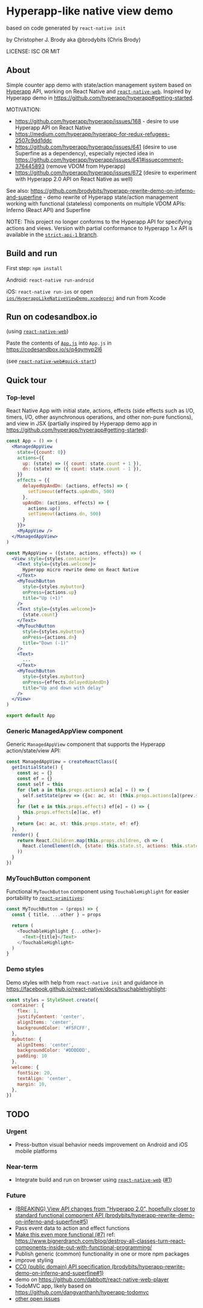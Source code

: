 # Hyperapp-like native view demo

based on code generated by `react-native init`

by Christopher J. Brody aka @brodybits (Chris Brody)

LICENSE: ISC OR MIT

## About

Simple counter app demo with state/action management system based on [Hyperapp](https://github.com/jorgebucaran/hyperapp) API, working on React Native and [`react-native-web`](https://github.com/necolas/react-native-web#readme). Inspired by Hyperapp demo in <https://github.com/hyperapp/hyperapp#getting-started>.

MOTIVATION:

- <https://github.com/hyperapp/hyperapp/issues/168> - desire to use Hyperapp API on React Native
- <https://medium.com/hyperapp/hyperapp-for-redux-refugees-2507c9dd1ddc>
- <https://github.com/hyperapp/hyperapp/issues/641> (desire to use Superfine as a dependency), especially rejected idea in <https://github.com/hyperapp/hyperapp/issues/641#issuecomment-376445893> (remove VDOM from Hyperapp)
- <https://github.com/hyperapp/hyperapp/issues/672> (desire to experiment with Hyperapp 2.0 API on React Native as well)

See also: <https://github.com/brodybits/hyperapp-rewrite-demo-on-inferno-and-superfine> - demo rewrite of Hyperapp state/action management working with functional (stateless) components on multiple VDOM APIs: Inferno (React API) and Superfine

NOTE: This project no longer conforms to the Hyperapp API for specifying actions and views. Version with partial conformance to Hyperapp 1.x API is available in the [`strict-api-1` branch](https://github.com/brodybits/hyperapp-like-native-view-demo/tree/strict-api-1).

## Build and run

First step: `npm install`

Android: `react-native run-android`

iOS: `react-native run-ios` or open [`ios/HyperappLikeNativeViewDemo.xcodeproj`](./ios/HyperappLikeNativeViewDemo.xcodeproj) and run from Xcode

## Run on codesandbox.io

(using [`react-native-web`](https://www.npmjs.com/package/react-native-web))

Paste the contents of [`App.js`](./App.js) into `App.js` in <https://codesandbox.io/s/q4qymyp2l6>

(see [`react-native-web#quick-start`](https://github.com/necolas/react-native-web#quick-start))

## Quick tour

### Top-level

React Native App with initial state, actions, effects (side effects such as I/O, timers, I/O, other asynchronous operations, and other non-pure functions), and view in JSX (partially inspired by Hyperapp demo app in <https://github.com/hyperapp/hyperapp#getting-started>):

```jsx
const App = () => (
  <ManagedAppView
    state={{count: 0}}
    actions={{
      up: (state) => ({ count: state.count + 1 }),
      dn: (state) => ({ count: state.count - 1 }),
    }}
    effects = {{
      delayedUpAndDn: (actions, effects) => {
        setTimeout(effects.upAndDn, 500)
      },
      upAndDn: (actions, effects) => {
        actions.up()
        setTimeout(actions.dn, 500)
      }
    }}>
    <MyAppView />
  </ManagedAppView>
)

const MyAppView = ({state, actions, effects}) => (
  <View style={styles.container}>
    <Text style={styles.welcome}>
      Hyperapp micro rewrite demo on React Native
    </Text>
    <MyTouchButton
      style={styles.mybutton}
      onPress={actions.up}
      title="Up (+1)"
    />
    <Text style={styles.welcome}>
      {state.count}
    </Text>
    <MyTouchButton
      style={styles.mybutton}
      onPress={actions.dn}
      title="Down (-1)"
    />
    <Text>
      ...
    </Text>
    <MyTouchButton
      style={styles.mybutton}
      onPress={effects.delayedUpAndDn}
      title="Up and down with delay"
    />
  </View>
)

export default App
```

### Generic ManagedAppView component

Generic `ManagedAppView` component that supports the Hyperapp action/state/view API:

```js
const ManagedAppView = createReactClass({
  getInitialState() {
    const ac = {}
    const ef = {}
    const self = this
    for (let a in this.props.actions) ac[a] = () => {
      self.setState(prev => ({ac: ac, st: (this.props.actions[a](prev.st))}))
    }
    for (let e in this.props.effects) ef[e] = () => {
      this.props.effects[e](ac, ef)
    }
    return {ac: ac, st: this.props.state, ef: ef}
  },
  render() {
    return React.Children.map(this.props.children, ch => (
      React.cloneElement(ch, {state: this.state.st, actions: this.state.ac, effects: this.state.ef})
    ))
  }
})
```

### MyTouchButton component

Functional `MyTouchButton` component using `TouchableHighlight` for easier portability to [`react-primitives`](https://github.com/lelandrichardson/react-primitives#readme):

```js
const MyTouchButton = (props) => {
  const { title, ...other } = props

  return (
    <TouchableHighlight {...other}>
      <Text>{title}</Text>
    </TouchableHighlight>
  )
}
```

### Demo styles

Demo styles with help from `react-native init` and guidance in <https://facebook.github.io/react-native/docs/touchablehighlight>:

```js
const styles = StyleSheet.create({
  container: {
    flex: 1,
    justifyContent: 'center',
    alignItems: 'center',
    backgroundColor: '#F5FCFF',
  },
  mybutton: {
    alignItems: 'center',
    backgroundColor: '#DDDDDD',
    padding: 10
  },
  welcome: {
    fontSize: 20,
    textAlign: 'center',
    margin: 10,
  },
})
```

## TODO

### Urgent

- Press-button visual behavior needs improvement on Android and iOS mobile platforms

### Near-term

- Integrate build and run on browser using [`react-native-web`](https://github.com/necolas/react-native-web) ([#1](https://github.com/brodybits/hyperapp-like-native-view-demo/issues/1))

### Future

- [(BREAKING) View API changes from "Hyperapp 2.0", hopefully closer to standard functional component API (brodybits/hyperapp-rewrite-demo-on-inferno-and-superfine#5)](https://github.com/brodybits/hyperapp-rewrite-demo-on-inferno-and-superfine/issues/5)
- Pass event data to action and effect functions
- [Make this even more functional (#7)](https://github.com/brodybits/hyperapp-like-native-view-demo/issues/7) ref: <https://www.bignerdranch.com/blog/destroy-all-classes-turn-react-components-inside-out-with-functional-programming/>
- Publish generic (common) functionality in one or more npm packages
- improve styling
- [CC0 (public domain) API specification (brodybits/hyperapp-rewrite-demo-on-inferno-and-superfine#1)](https://github.com/brodybits/hyperapp-rewrite-demo-on-inferno-and-superfine/issues/1)
- demo on <https://github.com/dabbott/react-native-web-player>
- TodoMVC app, likely based on <https://github.com/dangvanthanh/hyperapp-todomvc>
- [other open issues](https://github.com/brodybits/hyperapp-like-native-view-demo/issues)
